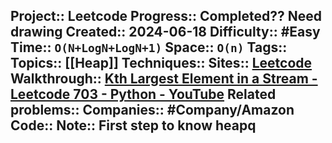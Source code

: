 Project:: Leetcode
Progress:: Completed?? Need drawing
Created:: 2024-06-18
Difficulty:: #Easy 
Time:: `O(N+LogN+LogN+1)`
Space:: `O(n)`
Tags:: 
Topics:: [[Heap]]
Techniques:: 
Sites:: [Leetcode](https://leetcode.com/problems/kth-largest-element-in-a-stream/description/)
Walkthrough:: [Kth Largest Element in a Stream - Leetcode 703 - Python - YouTube](https://www.youtube.com/watch?v=hOjcdrqMoQ8)
Related problems:: 
Companies:: #Company/Amazon
Code:: 
Note:: First step to know heapq
---

